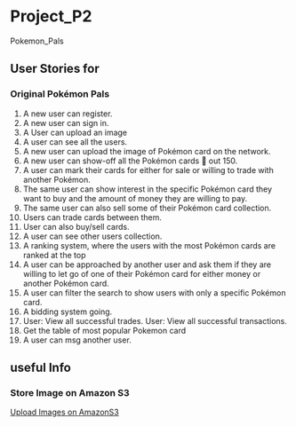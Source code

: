 # Project_P2
Pokemon_Pals


## User Stories for 
### Original Pokémon Pals
1.	A new user can register.
2.	A new user can sign in.
3.	A User can upload an image
4.	A user can see all the users.
5.	A new user can upload the image of Pokémon card on the network.
6.	A new user can show-off all the Pokémon cards  out 150.
7.	A user can mark their cards for either for sale or willing to trade with another Pokémon.
8.	The same user can show interest in the specific Pokémon card they want to buy and the amount of money they are willing to pay.
9.	The same user can also sell some of their Pokémon card collection.
10.	Users can trade cards between them.
11.	User can also buy/sell cards.
12.	A user can see other users collection.
13.	A ranking system, where the users with the most Pokémon cards are ranked at the top
14.	A user can be approached by another user and ask them if they are willing to let go of one of their Pokémon card for either money or another Pokémon card.
15.	A user can filter the search to show users with only a specific Pokémon card.
16.	A bidding system going.
17.	User: View all successful trades. User: View all successful transactions. 
18.	Get the table of most popular Pokemon card
19.	A user can msg another user.


## useful Info
### Store Image on Amazon S3
[Upload Images on AmazonS3](https://medium.com/linkit-intecs/upload-and-view-files-in-amazon-s3-using-angular-spring-boot-325b118e7188)
